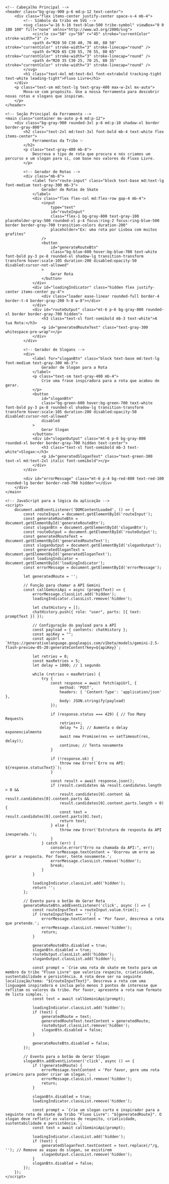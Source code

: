 <!DOCTYPE html>
<html lang="pt">
<head>
    <meta charset="UTF-8">
    <meta name="viewport" content="width=device-width, initial-scale=1.0">
    <title>Fluxo Livre | A Ferramenta</title>
    <!-- Inclui o Tailwind CSS para um design rápido e moderno -->
    <script src="https://cdn.tailwindcss.com"></script>
    <style>
        /* Importa a fonte Inter para uma tipografia limpa */
        @import url('https://fonts.googleapis.com/css2?family=Inter:wght@400;600;700&display=swap');
        body {
            font-family: 'Inter', sans-serif;
        }
        /* Estiliza o SVG do símbolo da tribo */
        .tribe-symbol {
            animation: rotate-symbol 10s linear infinite;
        }
        @keyframes rotate-symbol {
            from {
                transform: rotate(0deg);
            }
            to {
                transform: rotate(360deg);
            }
        }
        /* Estilo para o loader */
        .loader {
            border-top-color: #3B82F6;
            -webkit-animation: spinner 1.5s linear infinite;
            animation: spinner 1.5s linear infinite;
        }
        @-webkit-keyframes spinner {
            0% {
                -webkit-transform: rotate(0deg);
            }
            100% {
                -webkit-transform: rotate(360deg);
            }
        }
        @keyframes spinner {
            0% {
                transform: rotate(0deg);
            }
            100% {
                transform: rotate(360deg);
            }
        }
    </style>
</head>
<body class="bg-gray-950 text-gray-100 antialiased">

    <!-- Cabeçalho Principal -->
    <header class="bg-gray-900 p-6 md:p-12 text-center">
        <div class="flex items-center justify-center space-x-4 mb-4">
            <!-- Símbolo da tribo em SVG -->
            <svg class="w-16 h-16 text-blue-500 tribe-symbol" viewBox="0 0 100 100" fill="none" xmlns="http://www.w3.org/2000/svg">
                <circle cx="50" cy="50" r="45" stroke="currentColor" stroke-width="3" />
                <path d="M20 50 C30 40, 70 40, 80 50" stroke="currentColor" stroke-width="3" stroke-linecap="round" />
                <path d="M20 65 C30 55, 70 55, 80 65" stroke="currentColor" stroke-width="3" stroke-linecap="round" />
                <path d="M20 35 C30 25, 70 25, 80 35" stroke="currentColor" stroke-width="3" stroke-linecap="round" />
            </svg>
            <h1 class="text-4xl md:text-6xl font-extrabold tracking-tight text-white leading-tight">Fluxo Livre</h1>
        </div>
        <p class="text-sm md:text-lg text-gray-400 max-w-2xl mx-auto">
            Mova-se com propósito. Use a nossa ferramenta para descobrir novas rotas e slogans que inspiram.
        </p>
    </header>

    <!-- Seção Principal da Ferramenta -->
    <main class="container mx-auto p-6 md:p-12">
        <div class="bg-gray-900 rounded-3xl p-6 md:p-10 shadow-xl border border-gray-800">
            <h2 class="text-2xl md:text-3xl font-bold mb-4 text-white flex items-center">
                Ferramentas da Tribo ✨
            </h2>
            <p class="text-gray-400 mb-8">
                Descreva o tipo de rota que procura e nós criamos um percurso e um slogan para si, com base nos valores do Fluxo Livre.
            </p>

            <!-- Gerador de Rotas -->
            <div class="mb-8">
                <label for="route-input" class="block text-base md:text-lg font-medium text-gray-300 mb-3">
                    Gerador de Rotas de Skate
                </label>
                <div class="flex flex-col md:flex-row gap-4 mb-4">
                    <input
                        type="text"
                        id="routeInput"
                        class="flex-1 bg-gray-800 text-gray-100 placeholder-gray-500 rounded-xl p-4 focus:ring-2 focus:ring-blue-500 border border-gray-700 transition-colors duration-200"
                        placeholder="Ex: uma rota por Lisboa com muitos grafites"
                    />
                    <button
                        id="generateRouteBtn"
                        class="bg-blue-600 hover:bg-blue-700 text-white font-bold py-3 px-8 rounded-xl shadow-lg transition-transform transform hover:scale-105 duration-200 disabled:opacity-50 disabled:cursor-not-allowed"
                    >
                        Gerar Rota
                    </button>
                </div>
                <div id="loadingIndicator" class="hidden flex justify-center items-center py-4">
                    <div class="loader ease-linear rounded-full border-4 border-t-4 border-gray-200 h-8 w-8"></div>
                </div>
                <div id="routeOutput" class="mt-6 p-6 bg-gray-800 rounded-xl border border-gray-700 hidden">
                    <h3 class="text-xl font-semibold mb-3 text-white">A tua Rota:</h3>
                    <p id="generatedRouteText" class="text-gray-300 whitespace-pre-wrap"></p>
                </div>
            </div>

            <!-- Gerador de Slogans -->
            <div>
                <label for="sloganBtn" class="block text-base md:text-lg font-medium text-gray-300 mb-3">
                    Gerador de Slogan para a Rota
                </label>
                <p class="text-sm text-gray-400 mb-4">
                    Crie uma frase inspiradora para a rota que acabou de gerar.
                </p>
                <button
                    id="sloganBtn"
                    class="bg-green-600 hover:bg-green-700 text-white font-bold py-3 px-8 rounded-xl shadow-lg transition-transform transform hover:scale-105 duration-200 disabled:opacity-50 disabled:cursor-not-allowed"
                    disabled
                >
                    Gerar Slogan
                </button>
                <div id="sloganOutput" class="mt-6 p-6 bg-gray-800 rounded-xl border border-gray-700 hidden text-center">
                    <h3 class="text-xl font-semibold mb-3 text-white">Slogan:</h3>
                    <p id="generatedSloganText" class="text-green-300 text-xl md:text-2xl italic font-semibold"></p>
                </div>
            </div>

            <div id="errorMessage" class="mt-6 p-4 bg-red-800 text-red-100 rounded-lg border border-red-700 hidden"></div>
        </div>
    </main>

    <!-- JavaScript para a lógica da aplicação -->
    <script>
        document.addEventListener('DOMContentLoaded', () => {
            const routeInput = document.getElementById('routeInput');
            const generateRouteBtn = document.getElementById('generateRouteBtn');
            const sloganBtn = document.getElementById('sloganBtn');
            const routeOutput = document.getElementById('routeOutput');
            const generatedRouteText = document.getElementById('generatedRouteText');
            const sloganOutput = document.getElementById('sloganOutput');
            const generatedSloganText = document.getElementById('generatedSloganText');
            const loadingIndicator = document.getElementById('loadingIndicator');
            const errorMessage = document.getElementById('errorMessage');

            let generatedRoute = '';

            // Função para chamar a API Gemini
            const callGeminiApi = async (promptText) => {
                errorMessage.classList.add('hidden');
                loadingIndicator.classList.remove('hidden');
                
                let chatHistory = [];
                chatHistory.push({ role: "user", parts: [{ text: promptText }] });
                
                // Configuração do payload para a API
                const payload = { contents: chatHistory };
                const apiKey = "";
                const apiUrl = `https://generativelanguage.googleapis.com/v1beta/models/gemini-2.5-flash-preview-05-20:generateContent?key=${apiKey}`;

                let retries = 0;
                const maxRetries = 5;
                let delay = 1000; // 1 segundo
                
                while (retries < maxRetries) {
                    try {
                        const response = await fetch(apiUrl, {
                            method: 'POST',
                            headers: { 'Content-Type': 'application/json' },
                            body: JSON.stringify(payload)
                        });

                        if (response.status === 429) { // Too Many Requests
                            retries++;
                            delay *= 2; // Aumenta o delay exponencialmente
                            await new Promise(res => setTimeout(res, delay));
                            continue; // Tenta novamente
                        }

                        if (!response.ok) {
                            throw new Error(`Erro na API: ${response.statusText}`);
                        }

                        const result = await response.json();
                        if (result.candidates && result.candidates.length > 0 &&
                            result.candidates[0].content && result.candidates[0].content.parts &&
                            result.candidates[0].content.parts.length > 0) {
                            const text = result.candidates[0].content.parts[0].text;
                            return text;
                        } else {
                            throw new Error('Estrutura de resposta da API inesperada.');
                        }
                    } catch (err) {
                        console.error("Erro na chamada da API:", err);
                        errorMessage.textContent = 'Ocorreu um erro ao gerar a resposta. Por favor, tente novamente.';
                        errorMessage.classList.remove('hidden');
                        break;
                    }
                }
                
                loadingIndicator.classList.add('hidden');
                return '';
            };

            // Evento para o botão de Gerar Rota
            generateRouteBtn.addEventListener('click', async () => {
                const routeInputText = routeInput.value.trim();
                if (routeInputText === '') {
                    errorMessage.textContent = 'Por favor, descreva a rota que pretende.';
                    errorMessage.classList.remove('hidden');
                    return;
                }
                
                generateRouteBtn.disabled = true;
                sloganBtn.disabled = true;
                routeOutput.classList.add('hidden');
                sloganOutput.classList.add('hidden');
                
                const prompt = `Crie uma rota de skate em texto para um membro da tribo "Fluxo Livre" que valoriza respeito, criatividade, sustentabilidade e persistência. A rota deve ser na seguinte localização/tema: "${routeInputText}". Descreva a rota com uma linguagem inspiradora e inclua pelo menos 3 pontos de interesse que reflitam os valores da tribo. Por favor, apresente a rota num formato de lista simples.`;
                const text = await callGeminiApi(prompt);
                
                loadingIndicator.classList.add('hidden');
                if (text) {
                    generatedRoute = text;
                    generatedRouteText.textContent = generatedRoute;
                    routeOutput.classList.remove('hidden');
                    sloganBtn.disabled = false;
                }
                
                generateRouteBtn.disabled = false;
            });

            // Evento para o botão de Gerar Slogan
            sloganBtn.addEventListener('click', async () => {
                if (!generatedRoute) {
                    errorMessage.textContent = 'Por favor, gere uma rota primeiro para poder criar um slogan.';
                    errorMessage.classList.remove('hidden');
                    return;
                }
                
                sloganBtn.disabled = true;
                loadingIndicator.classList.remove('hidden');
                
                const prompt = `Crie um slogan curto e inspirador para a seguinte rota de skate da tribo "Fluxo Livre": "${generatedRoute}". O slogan deve refletir os valores de respeito, criatividade, sustentabilidade e persistência.`;
                const text = await callGeminiApi(prompt);
                
                loadingIndicator.classList.add('hidden');
                if (text) {
                    generatedSloganText.textContent = text.replace(/"/g, ''); // Remove as aspas do slogan, se existirem
                    sloganOutput.classList.remove('hidden');
                }
                sloganBtn.disabled = false;
            });
        });
    </script>
</body>
</html>
